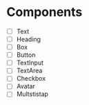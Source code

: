 # Components

- [ ] Text
- [ ] Heading
- [ ] Box
- [ ] Button
- [ ] TextInput
- [ ] TextArea
- [ ] Checkbox
- [ ] Avatar
- [ ] Multstistap
